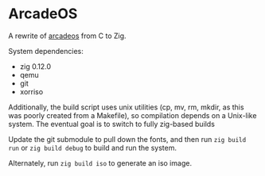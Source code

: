 # ArcadeOS

A rewrite of [arcadeos](https://github.com/amusingimpala75/arcadeos) from C to Zig.

System dependencies:
- zig 0.12.0
- qemu
- git
- xorriso

Additionally, the build script uses unix utilities (cp, mv, rm, mkdir, as this was
poorly created from a Makefile), so compilation depends on a Unix-like system.
The eventual goal is to switch to fully zig-based builds

Update the git submodule to pull down the fonts, and then
run `zig build run` or `zig build debug` to build and run the system.

Alternately, run `zig build iso` to generate an iso image.

